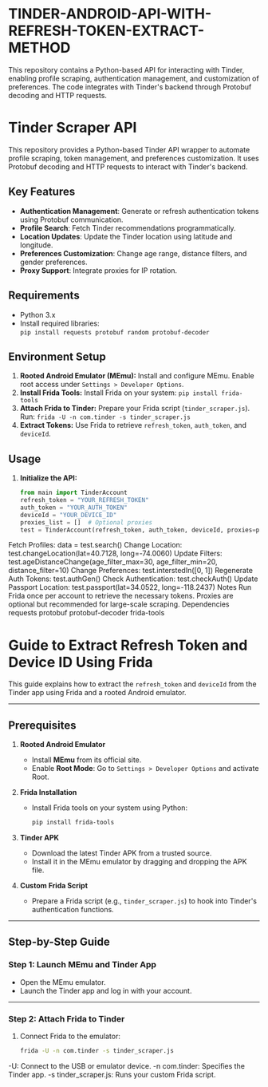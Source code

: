 # TINDER-ANDROID-API-WITH-REFRESH-TOKEN-EXTRACT-METHOD
This repository contains a Python-based API for interacting with Tinder, enabling profile scraping, authentication management, and customization of preferences. The code integrates with Tinder's backend through Protobuf decoding and HTTP requests.
# Tinder Scraper API

This repository provides a Python-based Tinder API wrapper to automate profile scraping, token management, and preferences customization. It uses Protobuf decoding and HTTP requests to interact with Tinder's backend.

## Key Features  
- **Authentication Management**: Generate or refresh authentication tokens using Protobuf communication.  
- **Profile Search**: Fetch Tinder recommendations programmatically.  
- **Location Updates**: Update the Tinder location using latitude and longitude.  
- **Preferences Customization**: Change age range, distance filters, and gender preferences.  
- **Proxy Support**: Integrate proxies for IP rotation.  

## Requirements  
- Python 3.x  
- Install required libraries:  
  `pip install requests protobuf random protobuf-decoder`  

## Environment Setup  
1. **Rooted Android Emulator (MEmu):** Install and configure MEmu. Enable root access under `Settings > Developer Options`.  
2. **Install Frida Tools:** Install Frida on your system: `pip install frida-tools`  
3. **Attach Frida to Tinder:** Prepare your Frida script (`tinder_scraper.js`). Run: `frida -U -n com.tinder -s tinder_scraper.js`  
4. **Extract Tokens:** Use Frida to retrieve `refresh_token`, `auth_token`, and `deviceId`.  

## Usage  
1. **Initialize the API:**  
   ```python  
   from main import TinderAccount  
   refresh_token = "YOUR_REFRESH_TOKEN"  
   auth_token = "YOUR_AUTH_TOKEN"  
   deviceId = "YOUR_DEVICE_ID"  
   proxies_list = []  # Optional proxies  
   test = TinderAccount(refresh_token, auth_token, deviceId, proxies=proxies_list)  
Fetch Profiles:
data = test.search()
Change Location:
test.changeLocation(lat=40.7128, long=-74.0060)
Update Filters:
test.ageDistanceChange(age_filter_max=30, age_filter_min=20, distance_filter=10)
Change Preferences:
test.interstedIn([0, 1])
Regenerate Auth Tokens:
test.authGen()
Check Authentication:
test.checkAuth()
Update Passport Location:
test.passport(lat=34.0522, long=-118.2437)
Notes
Run Frida once per account to retrieve the necessary tokens.
Proxies are optional but recommended for large-scale scraping.
Dependencies
requests
protobuf
protobuf-decoder
frida-tools
# Guide to Extract Refresh Token and Device ID Using Frida

This guide explains how to extract the `refresh_token` and `deviceId` from the Tinder app using Frida and a rooted Android emulator.

---

## Prerequisites

1. **Rooted Android Emulator**  
   - Install **MEmu** from its official site.  
   - Enable **Root Mode**: Go to `Settings > Developer Options` and activate Root.  

2. **Frida Installation**  
   - Install Frida tools on your system using Python:  
     ```bash
     pip install frida-tools
     ```

3. **Tinder APK**  
   - Download the latest Tinder APK from a trusted source.  
   - Install it in the MEmu emulator by dragging and dropping the APK file.  

4. **Custom Frida Script**  
   - Prepare a Frida script (e.g., `tinder_scraper.js`) to hook into Tinder's authentication functions.

---

## Step-by-Step Guide

### Step 1: Launch MEmu and Tinder App
- Open the MEmu emulator.  
- Launch the Tinder app and log in with your account.

---

### Step 2: Attach Frida to Tinder
1. Connect Frida to the emulator:  
   ```bash
   frida -U -n com.tinder -s tinder_scraper.js
-U: Connect to the USB or emulator device.
-n com.tinder: Specifies the Tinder app.
-s tinder_scraper.js: Runs your custom Frida script.
